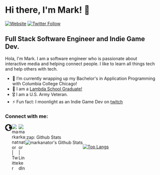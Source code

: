 # Hi there, I'm Mark! 👋

[![Website](https://img.shields.io/website?label=markambrocio.com&style=for-the-badge&url=https%3A%2F%2Fmarkambrocio.com%2F)](https://markambrocio.com)
[![Twitter Follow](https://img.shields.io/twitter/follow/_mark_ambro?color=%231DA1F2&label=follow%20_mark_ambro&style=for-the-badge)](https://twitter.com/_mark_ambro)

## Full Stack Software Engineer and Indie Game Dev.
Hola, I'm Mark. I am a software engineer who is passionate about interactive media and helping connect people. I like to learn all things tech and help others with tech.

- 🔭 I’m currently wrapping up my Bachelor's in Application Programming with Columbia College Chicago!
- 🎉 I am a [Lambda School Graduate!](https://www.credly.com/badges/572f9292-79b4-4e94-b3b0-6b45d910a174/public_url)
- 🎖️  I am a U.S. Army Veteran.
- ⚡ Fun fact: I moonlight as an Indie Game Dev on [twitch][Twitch]

### Connect with me:

[<img align="left" alt="markambrocio.com" width="22px" src="https://raw.githubusercontent.com/iconic/open-iconic/master/svg/globe.svg" />][website]
[<img align="left" alt="markanator | Twitter" width="22px" src="https://cdn.jsdelivr.net/npm/simple-icons@v3/icons/twitter.svg" />][twitter]
[<img align="left" alt="markanator | LinkedIn" width="22px" src="https://cdn.jsdelivr.net/npm/simple-icons@v3/icons/linkedin.svg" />][linkedin]

<br />
<br />
  <summary>:zap: Github Stats</summary>

  <img align="left" alt="markanator's Github Stats" src="https://github-readme-stats-markanator.vercel.app/api?username=markanator&show_icons=true&hide_border=true" />
  
  [![Top Langs](https://github-readme-stats-markanator.vercel.app/api/top-langs/?username=markanator&layout=compact)](https://github.com/markanator/github-readme-stats)


[website]: https://markambrocio.com
[twitter]: https://twitter.com/_mark_ambro
[linkedin]: https://www.linkedin.com/in/mark-ambro/
[twitch]: https://www.twitch.tv/palante_mark
